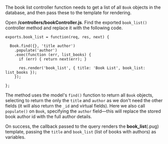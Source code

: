 The book list controller function needs to get a list of all `Book` objects in the database, and then pass these to the template for rendering.

Open **/controllers/bookController.js**. Find the exported `book_list()` controller method and replace it with the following code.
    
    
    exports.book_list = function(req, res, next) {
    
      Book.find({}, 'title author')
        .populate('author')
        .exec(function (err, list_books) {
          if (err) { return next(err); }
          
          res.render('book_list', { title: 'Book List', book_list: list_books });
        });
        
    };

The method uses the model's `find()` function to return all `Book` objects, selecting to return the only the `title` and `author` as we don't need the other fields (it will also return the `_id` and virtual fields). Here we also call `populate()` on `Book`, specifying the `author` field—this will replace the stored book author id with the full author details.

On success, the callback passed to the query renders the **book_list**(.pug) template, passing the `title` and `book_list` (list of books with authors) as variables.
